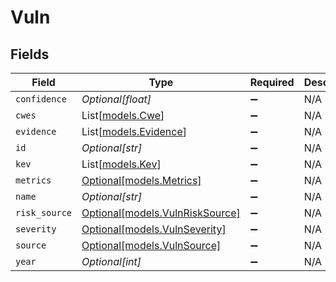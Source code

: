 # Vuln


## Fields

| Field                                                          | Type                                                           | Required                                                       | Description                                                    |
| -------------------------------------------------------------- | -------------------------------------------------------------- | -------------------------------------------------------------- | -------------------------------------------------------------- |
| `confidence`                                                   | *Optional[float]*                                              | :heavy_minus_sign:                                             | N/A                                                            |
| `cwes`                                                         | List[[models.Cwe](../models/cwe.md)]                           | :heavy_minus_sign:                                             | N/A                                                            |
| `evidence`                                                     | List[[models.Evidence](../models/evidence.md)]                 | :heavy_minus_sign:                                             | N/A                                                            |
| `id`                                                           | *Optional[str]*                                                | :heavy_minus_sign:                                             | N/A                                                            |
| `kev`                                                          | List[[models.Kev](../models/kev.md)]                           | :heavy_minus_sign:                                             | N/A                                                            |
| `metrics`                                                      | [Optional[models.Metrics]](../models/metrics.md)               | :heavy_minus_sign:                                             | N/A                                                            |
| `name`                                                         | *Optional[str]*                                                | :heavy_minus_sign:                                             | N/A                                                            |
| `risk_source`                                                  | [Optional[models.VulnRiskSource]](../models/vulnrisksource.md) | :heavy_minus_sign:                                             | N/A                                                            |
| `severity`                                                     | [Optional[models.VulnSeverity]](../models/vulnseverity.md)     | :heavy_minus_sign:                                             | N/A                                                            |
| `source`                                                       | [Optional[models.VulnSource]](../models/vulnsource.md)         | :heavy_minus_sign:                                             | N/A                                                            |
| `year`                                                         | *Optional[int]*                                                | :heavy_minus_sign:                                             | N/A                                                            |
